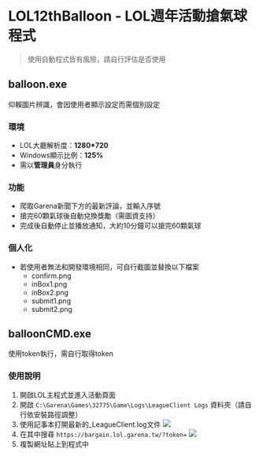 # LOL12thBalloon - LOL週年活動搶氣球程式

> 使用自動程式皆有風險，請自行評估是否使用

## balloon.exe
仰賴圖片辨識，會因使用者顯示設定而需個別設定

### 環境
- LOL大廳解析度：**1280*720**
- Windows顯示比例：**125%**
- 需以**管理員**身分執行

### 功能
- 爬取Garena新聞下方的最新評論，並輸入序號
- 搶完60顆氣球後自動兌換獎勵（需圖資支持）
- 完成後自動停止並播放通知，大約10分鐘可以搶完60顆氣球

### 個人化
- 若使用者無法和開發環境相同，可自行截圖並替換以下檔案
  - confirm.png
  - inBox1.png
  - inBox2.png
  - submit1.png
  - submit2.png

## balloonCMD.exe
使用token執行，需自行取得token

### 使用說明
1. 開啟LOL主程式並進入活動頁面
2. 開啟 `C:\Garena\Games\32775\Game\Logs\LeagueClient Logs` 資料夾（請自行依安裝路徑調整）
3. 使用記事本打開最新的_LeagueClient.log文件
![](https://i.imgur.com/B8p9Tp2.png)
4. 在其中搜尋 `https://bargain.lol.garena.tw/?token=`
![](https://i.imgur.com/09ndWug.png)
5. 複製網址貼上到程式中